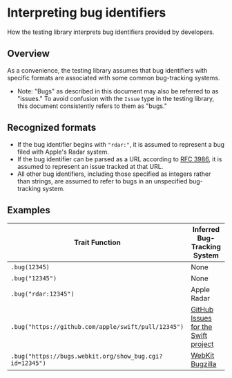 # Interpreting bug identifiers

<!--
This source file is part of the Swift.org open source project

Copyright (c) 2023 Apple Inc. and the Swift project authors
Licensed under Apache License v2.0 with Runtime Library Exception

See https://swift.org/LICENSE.txt for license information
See https://swift.org/CONTRIBUTORS.txt for Swift project authors
-->

How the testing library interprets bug identifiers provided by developers.

## Overview

As a convenience, the testing library assumes that bug identifiers with specific
formats are associated with some common bug-tracking systems.

- Note: "Bugs" as described in this document may also be referred to as
  "issues." To avoid confusion with the ``Issue`` type in the testing library,
  this document consistently refers to them as "bugs."

## Recognized formats

- If the bug identifier begins with `"rdar:"`, it is assumed to represent a bug
  filed with Apple's Radar system.
- If the bug identifier can be parsed as a URL according to
  [RFC 3986](https://www.ietf.org/rfc/rfc3986.txt), it is assumed to represent
  an issue tracked at that URL.
- All other bug identifiers, including those specified as integers rather than
  strings, are assumed to refer to bugs in an unspecified bug-tracking system.

<!--
Possible additional formats we could recognize (which would require special
handling to detect:

- If the bug identifier begins with `"FB"`, it is assumed to represent a bug
  filed with the [Apple Feedback Assistant](https://feedbackassistant.apple.com).
- If the bug identifier begins with `"#"` and can be parsed as a positive
  integer, it is assumed to represent a [GitHub](https://github.com) issue in
  the same repository as the test.
-->

## Examples

| Trait Function | Inferred Bug-Tracking System |
|-|-|
| `.bug(12345)` | None |
| `.bug("12345")` | None |
| `.bug("rdar:12345")` | Apple Radar |
| `.bug("https://github.com/apple/swift/pull/12345")` | [GitHub Issues for the Swift project](https://github.com/apple/swift/issues) |
| `.bug("https://bugs.webkit.org/show_bug.cgi?id=12345")` | [WebKit Bugzilla](https://bugs.webkit.org/) |
<!--
| `.bug("FB12345")` | Apple Feedback Assistant | // SEE ALSO: rdar://104582015
| `.bug("#12345")` | GitHub Issues for the current repository (if hosted there) |
-->
